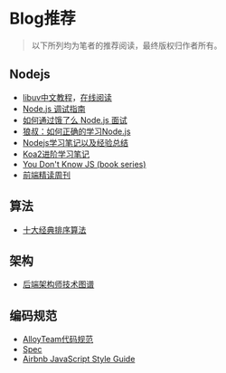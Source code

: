 # Blog推荐

> 以下所列均为笔者的推荐阅读，最终版权归作者所有。

## Nodejs
* [libuv中文教程](https://github.com/luohaha/Chinese-uvbook/)，[在线阅读](http://luohaha.github.io/Chinese-uvbook/)
* [Node.js 调试指南](https://github.com/nswbmw/node-in-debugging)
* [如何通过饿了么 Node.js 面试](https://github.com/ElemeFE/node-interview/tree/master/sections/zh-cn)
* [狼叔：如何正确的学习Node.js](https://github.com/i5ting/How-to-learn-node-correctly)
* [Nodejs学习笔记以及经验总结](https://github.com/chyingp/nodejs-learning-guide)
* [Koa2进阶学习笔记](https://github.com/chenshenhai/koa2-note)
* [You Don't Know JS (book series)](https://github.com/getify/You-Dont-Know-JS)
* [前端精读周刊](https://github.com/dt-fe/weekly)

## 算法
* [十大经典排序算法](https://github.com/hustcc/JS-Sorting-Algorithm)

## 架构
* [后端架构师技术图谱](https://github.com/xingshaocheng/architect-awesome)

## 编码规范
* [AlloyTeam代码规范](https://github.com/AlloyTeam/CodeGuide)
* [Spec](https://github.com/ecomfe/spec)
* [Airbnb JavaScript Style Guide](https://github.com/airbnb/javascript)
